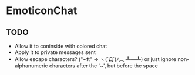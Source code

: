 # EmoticonChat
## TODO
* Allow it to coninside with colored chat
* Apply it to private messages sent
* Allow escape characters? ("\~ft\" -> ヽ(`Д´)ﾉ︵ ┻━┻) or just ignore non-alphanumeric characters after the '\~', but before the space
